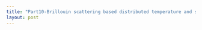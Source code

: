 ```yaml
---
title: "Part10-Brillouin scattering based distributed temperature and strain sensor (DTSS)"
layout: post
---
```


